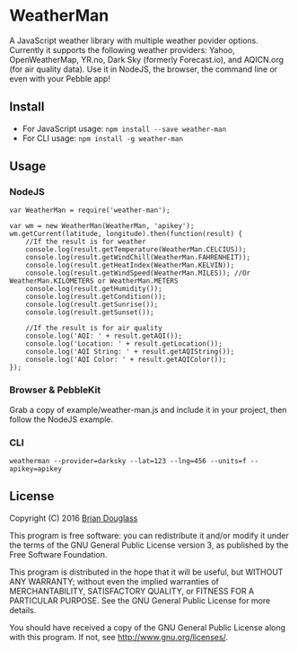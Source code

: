 # WeatherMan

A JavaScript weather library with multiple weather povider options. Currently it
supports the following weather providers: Yahoo, OpenWeatherMap, YR.no, Dark Sky (formerly Forecast.io),
and AQICN.org (for air quality data). Use it in NodeJS, the browser, the command
line or even with your Pebble app!

## Install

* For JavaScript usage: `npm install --save weather-man`
* For CLI usage: `npm install -g weather-man`

## Usage

### NodeJS

~~~
var WeatherMan = require('weather-man');

var wm = new WeatherMan(WeatherMan, 'apikey');
wm.getCurrent(latitude, longitude).then(function(result) {
    //If the result is for weather
    console.log(result.getTemperature(WeatherMan.CELCIUS));
    console.log(result.getWindChill(WeatherMan.FAHRENHEIT));
    console.log(result.getHeatIndex(WeatherMan.KELVIN));
    console.log(result.getWindSpeed(WeatherMan.MILES)); //Or WeatherMan.KILOMETERS or WeatherMan.METERS
    console.log(result.getHumidity());
    console.log(result.getCondition());
    console.log(result.getSunrise());
    console.log(result.getSunset());

    //If the result is for air quality
    console.log('AQI: ' + result.getAQI());
    console.log('Location: ' + result.getLocation());
    console.log('AQI String: ' + result.getAQIString());
    console.log('AQI Color: ' + result.getAQIColor());
});
~~~

### Browser & PebbleKit

Grab a copy of example/weather-man.js and include it in your project, then
follow the NodeJS example.

### CLI

`weatherman --provider=darksky --lat=123 --lng=456 --units=f --apikey=apikey`

## License

Copyright (C) 2016 [Brian Douglass](http://bhdouglass.com/)

This program is free software: you can redistribute it and/or modify it under the terms of the GNU General Public License version 3, as published
by the Free Software Foundation.

This program is distributed in the hope that it will be useful, but WITHOUT ANY WARRANTY; without even the implied warranties of MERCHANTABILITY, SATISFACTORY QUALITY, or FITNESS FOR A PARTICULAR PURPOSE.  See the GNU General Public License for more details.

You should have received a copy of the GNU General Public License along with this program.  If not, see <http://www.gnu.org/licenses/>.
